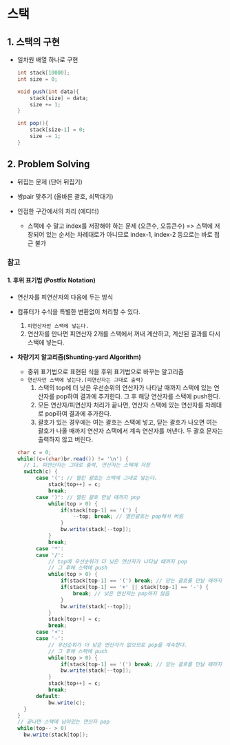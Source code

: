 # 스택

## 1. 스택의 구현

- 일차원 배열 하나로 구현

  ``` java
  int stack[10000];
  int size = 0;
  
  void push(int data){
      stack[size] = data;
      size += 1;
  }
  
  int pop(){
      stack[size-1] = 0;
      size -= 1;
  }
  ```



## 2. Problem Solving

- 뒤집는 문제 (단어 뒤집기)

- 쌍pair 맞추기 (올바른 괄호, 쇠막대기)

- 인접한 구간에서의 처리 (에디터)

  - 스택에 수 말고 index를 저장해야 하는 문제 (오큰수, 오등큰수)
    => 스택에 저장되어 있는 순서는 차례대로가 아니므로 index-1, index-2 등으로는 바로 접근 불가

  

### 참고

#### 1. 후위 표기법 (Postfix Notation)

- 연산자를 피연산자의 다음에 두는 방식

- 컴퓨터가 수식을 특별한 변환없이 처리할 수 있다.
  1. `피연산자만 스택에 넣는다.`
  2. 연산자를 만나면 피연산자 2개를 스택에서 꺼내 계산하고, 계산된 결과를 다시 스택에 넣는다.
  
- **차량기지 알고리즘(Shunting-yard Algorithm)**
  - 중위 표기법으로 표현된 식을 후위 표기법으로 바꾸는 알고리즘
  - `연산자만 스택에 넣는다.(피연산자는 그대로 출력)`
    1. 스택의 top에 더 낮은 우선순위의 연산자가 나타날 때까지 스택에 있는 연산자를 pop하여 결과에 추가한다. 그 후 해당 연산자를 스택에 push한다.
    2. 모든 연산자/피연산자 처리가 끝나면, 연산자 스택에 있는 연산자를 차례대로 pop하여 결과에 추가한다.
    3. 괄호가 있는 경우에는 여는 괄호는 스택에 넣고, 닫는 괄호가 나오면 여는 괄호가 나올 때까지 연산자 스택에서 계속 연산자를 꺼낸다. 두 괄호 문자는 출력하지 않고 버린다.
  
  ``` java
  char c = 0;
  while((c=(char)br.read()) != '\n') {
  	// 1. 피연산자는 그대로 출력, 연산자는 스택에 저장
  	switch(c) {
  		case '(': // 열린 괄호는 스택에 그대로 넣는다.
  			stack[top++] = c;
  			break;
  		case ')': // 열린 괄호 만날 때까지 pop
  			while(top > 0) {
  				if(stack[top-1] == '(') {
  					--top; break; // 열린괄호는 pop해서 버림
  				}
  				bw.write(stack[--top]);
  			}
  			break;
  		case '*':
  		case '/':
  			// top에 우선순위가 더 낮은 연산자가 나타날 때까지 pop
  			// 그 후에 스택에 push
  			while(top > 0) {
  				if(stack[top-1] == '(') break; // 닫는 괄호를 만날 때까지 pop하지 않는다.
  				if(stack[top-1] == '+' || stack[top-1] == '-') {
  					break; // 낮은 연산자는 pop하지 않음
  				}
  				bw.write(stack[--top]);
  			}
  			stack[top++] = c;
  			break;
  		case '+':
  		case '-':
  			// 우선순위가 더 낮은 연산자가 없으므로 pop을 계속한다.
  			// 그 후에 스택에 push
  			while(top > 0) {
  				if(stack[top-1] == '(') break; // 닫는 괄호를 만날 때까지 pop하지 않는다.
  				bw.write(stack[--top]);
  			}
  			stack[top++] = c;
  			break;
  		default:
  			bw.write(c);
  	}
  }	
  // 끝나면 스택에 남아있는 연산자 pop
  while(top-- > 0) 
  	bw.write(stack[top]);
  			
  ```
  
  
